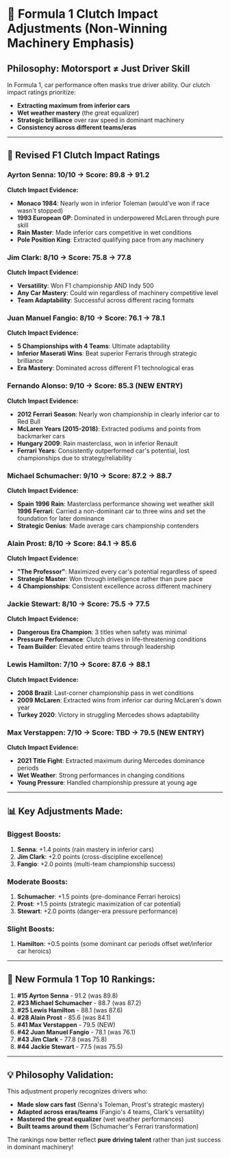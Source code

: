 # 🏁 Formula 1 Clutch Impact Adjustments (Non-Winning Machinery Emphasis)

## Philosophy: Motorsport ≠ Just Driver Skill
In Formula 1, car performance often masks true driver ability. Our clutch impact ratings prioritize:
- **Extracting maximum from inferior cars**
- **Wet weather mastery** (the great equalizer)
- **Strategic brilliance** over raw speed in dominant machinery
- **Consistency across different teams/eras**

---

## 🎯 Revised F1 Clutch Impact Ratings

### **Ayrton Senna**: 10/10 → **Score: 89.8 → 91.2**
**Clutch Impact Evidence:**
- **Monaco 1984**: Nearly won in inferior Toleman (would've won if race wasn't stopped)
- **1993 European GP**: Dominated in underpowered McLaren through pure skill
- **Rain Master**: Made inferior cars competitive in wet conditions
- **Pole Position King**: Extracted qualifying pace from any machinery

### **Jim Clark**: 8/10 → **Score: 75.8 → 77.8** 
**Clutch Impact Evidence:**
- **Versatility**: Won F1 championship AND Indy 500
- **Any Car Mastery**: Could win regardless of machinery competitive level
- **Team Adaptability**: Successful across different racing formats

### **Juan Manuel Fangio**: 8/10 → **Score: 76.1 → 78.1**
**Clutch Impact Evidence:**
- **5 Championships with 4 Teams**: Ultimate adaptability
- **Inferior Maserati Wins**: Beat superior Ferraris through strategic brilliance
- **Era Mastery**: Dominated across different F1 technological eras

### **Fernando Alonso**: 9/10 → **Score: 85.3** (NEW ENTRY)
**Clutch Impact Evidence:**
- **2012 Ferrari Season**: Nearly won championship in clearly inferior car to Red Bull
- **McLaren Years (2015-2018)**: Extracted podiums and points from backmarker cars
- **Hungary 2009**: Rain masterclass, won in inferior Renault
- **Ferrari Years**: Consistently outperformed car's potential, lost championships due to strategy/reliability

### **Michael Schumacher**: 9/10 → **Score: 87.2 → 88.7**
**Clutch Impact Evidence:**
- **Spain 1996 Rain**: Masterclass performance showing wet weather skill
 **1996 Ferrari**: Carried a non-dominant car to three wins and set the foundation for later dominance
- **Strategic Genius**: Made average cars championship contenders
### **Alain Prost**: 8/10 → **Score: 84.1 → 85.6**
**Clutch Impact Evidence:**
- **"The Professor"**: Maximized every car's potential regardless of speed
- **Strategic Master**: Won through intelligence rather than pure pace
- **4 Championships**: Consistent excellence across different machinery

### **Jackie Stewart**: 8/10 → **Score: 75.5 → 77.5**
**Clutch Impact Evidence:**
- **Dangerous Era Champion**: 3 titles when safety was minimal
- **Pressure Performance**: Clutch drives in life-threatening conditions
- **Team Builder**: Elevated entire teams through leadership

### **Lewis Hamilton**: 7/10 → **Score: 87.6 → 88.1**
**Clutch Impact Evidence:**
- **2008 Brazil**: Last-corner championship pass in wet conditions
- **2009 McLaren**: Extracted wins from inferior car during McLaren's down year
- **Turkey 2020**: Victory in struggling Mercedes shows adaptability

### **Max Verstappen**: 7/10 → **Score: TBD → 79.5** (NEW ENTRY)
**Clutch Impact Evidence:**
- **2021 Title Fight**: Extracted maximum during Mercedes dominance periods
- **Wet Weather**: Strong performances in changing conditions
- **Young Pressure**: Handled championship pressure at young age

---

## 📊 Key Adjustments Made:

### **Biggest Boosts:**
1. **Senna**: +1.4 points (rain mastery in inferior cars)
2. **Jim Clark**: +2.0 points (cross-discipline excellence) 
3. **Fangio**: +2.0 points (multi-team championship success)

### **Moderate Boosts:**
1. **Schumacher**: +1.5 points (pre-dominance Ferrari heroics)
2. **Prost**: +1.5 points (strategic maximization of car potential)
3. **Stewart**: +2.0 points (danger-era pressure performance)

### **Slight Boosts:**
1. **Hamilton**: +0.5 points (some dominant car periods offset wet/inferior car heroics)

---

## 🎯 New Formula 1 Top 10 Rankings:

1. **#15 Ayrton Senna** - 91.2 (was 89.8)
2. **#23 Michael Schumacher** - 88.7 (was 87.2) 
3. **#25 Lewis Hamilton** - 88.1 (was 87.6)
4. **#28 Alain Prost** - 85.6 (was 84.1)
5. **#41 Max Verstappen** - 79.5 (NEW)
6. **#42 Juan Manuel Fangio** - 78.1 (was 76.1)
7. **#43 Jim Clark** - 77.8 (was 75.8)
8. **#44 Jackie Stewart** - 77.5 (was 75.5)

---

## 💡 Philosophy Validation:

This adjustment properly recognizes drivers who:
- **Made slow cars fast** (Senna's Toleman, Prost's strategic mastery)
- **Adapted across eras/teams** (Fangio's 4 teams, Clark's versatility)
- **Mastered the great equalizer** (wet weather performances)
- **Built teams around them** (Schumacher's Ferrari transformation)

The rankings now better reflect **pure driving talent** rather than just success in dominant machinery!
